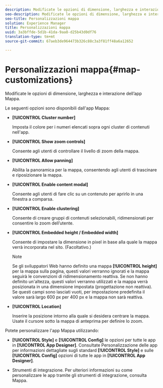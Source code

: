 ```yaml
---
description: Modificate le opzioni di dimensione, larghezza e interazione dell’app Mappa.
seo-description: Modificate le opzioni di dimensione, larghezza e interazione dell’app Mappa.
seo-title: Personalizzazioni mappa
solution: Experience Manager
title: Personalizzazioni mappa
uuid: 3a3bffde-5d1b-41da-9aa8-d25b43d0df76
translation-type: tm+mt
source-git-commit: 67aeb3de964473b326c88c3a3f81ff48a6a12652

---
```



# Personalizzazioni mappa{#map-customizations}

Modificate le opzioni di dimensione, larghezza e interazione dell’app Mappa.



Le seguenti opzioni sono disponibili dall'app Mappa:

* **[!UICONTROL Cluster number]**

   Imposta il colore per i numeri elencati sopra ogni cluster di contenuti nell'app.

* **[!UICONTROL Show zoom controls]**

   Consente agli utenti di controllare il livello di zoom della mappa.

* **[!UICONTROL Allow panning]**

   Abilita la panoramica per la mappa, consentendo agli utenti di trascinare e riposizionare la mappa.

* **[!UICONTROL Enable content modal]**

   Consente agli utenti di fare clic su un contenuto per aprirlo in una finestra a comparsa.

* **[!UICONTROL Enable clustering]**

   Consente di creare gruppi di contenuti selezionabili, ridimensionati per consentire lo zoom dell’utente.

* **[!UICONTROL Embedded height / Embedded width]**

   Consente di impostare la dimensione in pixel in base alla quale la mappa verrà incorporata nel sito. (Facoltativo.)

   >[!NOTE]
   >
   >Se gli sviluppatori Web hanno definito una mappa **[!UICONTROL height]** per la mappa sulla pagina, questi valori verranno ignorati e la mappa seguirà le convenzioni di ridimensionamento reattiva. Se non hanno definito un'altezza, questi valori verranno utilizzati e la mappa verrà posizionata in una dimensione impostata (progettazione non reattiva). Se questi campi sono lasciati vuoti, per impostazione predefinita il valore sarà largo 600 px per 400 px e la mappa non sarà reattiva.

* **[!UICONTROL Location]**

   Inserire la posizione intorno alla quale si desidera centrare la mappa. Usate il cursore sotto la mappa di anteprima per definire lo zoom.

Potete personalizzare l'app Mappa utilizzando:

* **[!UICONTROL Style]** e **[!UICONTROL Config]** le opzioni per tutte le app in **[!UICONTROL App Designer]**. Consultate Personalizzazione delle app per informazioni dettagliate sugli standard **[!UICONTROL Style]** e sulle **[!UICONTROL Config]** opzioni di tutte le app in **[!UICONTROL App Designer]**.

* Strumenti di integrazione. Per ulteriori informazioni su come personalizzare le app tramite gli strumenti di integrazione, consulta Mappa.

